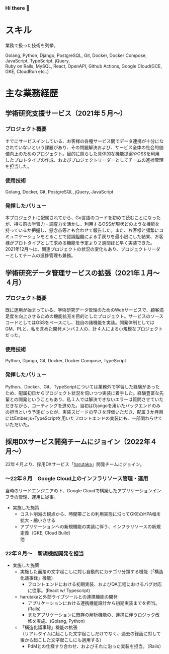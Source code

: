 ### Hi there 👋

<!--
**fugithora812/fugithora812** is a ✨ _special_ ✨ repository because its `README.md` (this file) appears on your GitHub profile.

Here are some ideas to get you started:

- 🔭 I’m currently working on ...
- 🌱 I’m currently learning ...
- 👯 I’m looking to collaborate on ...
- 🤔 I’m looking for help with ...
- 💬 Ask me about ...
- 📫 How to reach me: ...
- 😄 Pronouns: ...
- ⚡ Fun fact: ...
-->


# スキル

業務で扱った技術を列挙。

Golang, Python, Django, PostgreSQL, Git, Docker, Docker Compose, JavaScript, TypeScript, jQuery,  
Ruby on Rails, MySQL, React, OpenAPI, Github Actions, Google Cloud(GCE, GKE, CloudRun etc..)

<!-- # スキル

## 言語等

Python | Golang | HTML | CSS | JavaScript | jQuery | TypeScript

## フレームワーク等

Flask
Django
Node.js
Express
Travis CI
pybabel
RDB/NoSQL
MySQL | PostgreSQL | SQL Server

## クラウド

- AWS
    - EC2 | VPC

## SaaS/PaaS

- GitHub -->

# 主な業務経歴

## 学術研究支援サービス（2021年５月～）

### プロジェクト概要

すでにサービスインしている、お客様の各種サービス間でデータ連携が十分になされていないという課題があり、その問題解決および、サービス全体の社会的価値向上のためのプロジェクト。目的に照らした具体的な機能提案やOSSを利用したプロトタイプの作成、およびプロジェクトリーダーとしてチームの進捗管理を担当した。

### 使用技術

Golang, Docker, Git, PostgreSQL, jQuery, JavaScript

### 発揮したバリュー

本プロジェクトに配属されてから、Go言語のコードを初めて読むことになったが、持ち前の学習力・調査力を活かし、利用するOSSが現状どのような機能を持っているか把握し、懸念点等とも合わせて報告した。また、お客様と頻繁にコミュニケーションをとることで認識齟齬による手戻りを最小限にした結果、お客様がプロトタイプとして求める機能を予定より２週間ほど早く実装できた。2021年12月～は、関連プロジェクトの状況の変化もあり、プロジェクトリーダーとしてチームの進捗管理も兼務。

## 学術研究データ管理サービスの拡張（2021年１月～４月）

### プロジェクト概要

既に運用が始まっている、学術研究データ管理のためのWebサービスで、顧客満足度を向上させるための機能拡充を目的としたプロジェクト。サービスのソースコードとしてはOSSをベースにし、独自の諸機能を実装。開発体制としてはGM、PLと、私を含めた開発メンバ２人の、計４人による小規模なプロジェクトだった。

### 使用技術

Python, Django, Git, Docker, Docker Compose, TypeScript

### 発揮したバリュー

Python、Docker、Git、TypeScriptについては業務外で学習した経験があったため、配属初日からプロジェクト状況を伺いつつ実装に着手した。経験豊富な先輩との開発ということもあり、私１人では解決できないエラーは質問させていただきながら、コーティングを進めた。当初はDjangoを用いたバックエンドのみの担当という予定だったが、実装スピードの早さを評価いただき、配属３か月目にはEmber.js+TypeScriptを用いたフロントエンドの実装にも、一部関わらせていただいた。

## 採用DXサービス開発チームにジョイン（2022年４月〜）

22年４月より、採用DXサービス「[harutaka](https://harutaka.jp/)」開発チームにジョイン。

### 〜22年８月　Google Cloud上のインフラリソース管理・運用

当時のリードエンジニアの下、Google Cloudで構築したアプリケーションインフラの管理、運用に従事。

- 実施した施策
  - コスト削減の観点から、時間帯ごとの利用実態に沿ってGKEのHPA幅を拡大・縮小させる
  - アプリケーションへの新規機能の実装に伴う、インフラリソースの新規定義（GKE, Cloud Build）  
  他

### 22年８月〜　新規機能開発を担当

- 実施した施策
  - 実施した面接の文字起こしに対し自動的にカテゴリ分類する機能（「構造化議事録」機能）
    - フロントエンドにおける初期実装、およびQA工程におけるバグ対応に従事。(React w/ Typescript)
  - harutakaと外部ライブツールとの連携機能の開発
    - アプリケーションにおける連携機能設計から初期実装までを担当。(Rails)
    - またアプリケーションに既存の解析機能の、連携に伴うロジック改修を実施。(Golang, Python)
  - 「構造化議事録」機能の拡張  
    （リアルタイムに起こした文字起こしだけでなく、過去の録画に対して後から起こした文字起こしにも適用する）
    - PdMとの仕様すり合わせ、およびそれに沿った実装を担当。（Rails）
